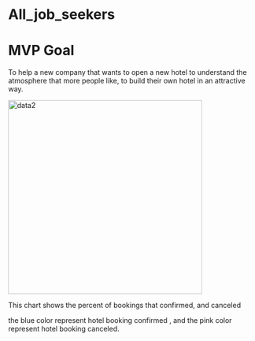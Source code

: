 # All_job_seekers


<h1> MVP Goal </h1>

 To help a new company that wants to open a new hotel to understand the atmosphere that more people like, to build their own hotel in an attractive way.
 
 
 <img width="394" alt="data2" src="https://user-images.githubusercontent.com/58592557/142492329-433b5eb7-d393-4808-9123-55a0c77647d6.png">


   This chart shows the percent of bookings that confirmed, and canceled
   
   
  
  the blue color represent hotel booking confirmed , and the pink color represent hotel booking canceled.
